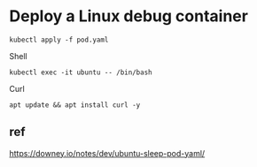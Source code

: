 # Deploy a Linux debug container

```
kubectl apply -f pod.yaml
```

Shell

```
kubectl exec -it ubuntu -- /bin/bash
```

Curl

```
apt update && apt install curl -y
```

## ref

https://downey.io/notes/dev/ubuntu-sleep-pod-yaml/